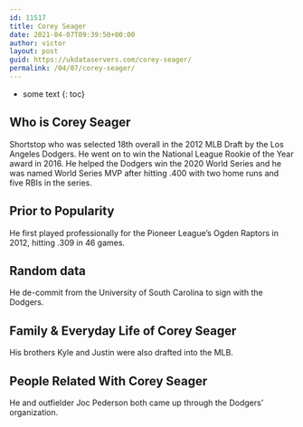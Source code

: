 ```yaml
---
id: 11517
title: Corey Seager
date: 2021-04-07T09:39:50+00:00
author: victor
layout: post
guid: https://ukdataservers.com/corey-seager/
permalink: /04/07/corey-seager/
---
```


* some text
{: toc}


## Who is Corey Seager



Shortstop who was selected 18th overall in the 2012 MLB Draft by the Los Angeles Dodgers. He went on to win the National League Rookie of the Year award in 2016. He helped the Dodgers win the 2020 World Series and he was named World Series MVP after hitting .400 with two home runs and five RBIs in the series. 

                
                
                
## Prior to Popularity



He first played professionally for the Pioneer League&#8217;s Ogden Raptors in 2012, hitting .309 in 46 games.

                
                
                
## Random data



He de-commit from the University of South Carolina to sign with the Dodgers.

                
                
                
## Family & Everyday Life of Corey Seager



His brothers Kyle and Justin were also drafted into the MLB.

                
                
                
## People Related With Corey Seager



He and outfielder Joc Pederson both came up through the Dodgers&#8217; organization.

                
              
            
          
          
          